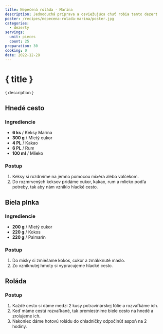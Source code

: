 ```yaml
---
title: Nepečená roláda - Marína
description: Jednoduchá príprava a osviežujúca chuť robia tento dezert dokonalým.
poster: /recipes/nepecena-rolada-marina/poster.jpg
categories:
  - dezerty
servings:
  unit: pieces
  count: 25
preparation: 30
cooking: 0
date: 2022-12-28
---
```


# { title }

{ description }

## Hnedé cesto

### Ingrediencie

- **6 ks** / Keksy Marína
- **300 g** / Mletý cukor
- **4 PL** / Kakao
- **6 PL** / Rum
- **100 ml** / Mlieko

### Postup

1. Keksy si rozdrvíme na jemno pomocou mixéra alebo valčekom.
2. Do rozmrvených keksov pridáme cukor, kakao, rum a mlieko podľa potreby, tak aby nám vzniklo hladké cesto.

## Biela plnka

### Ingrediencie

- **200 g** / Mletý cukor
- **220 g** / Kokos
- **220 g** / Palmarín

### Postup

1. Do misky si zmiešame kokos, cukor a zmäkknuté maslo.
2. Zo vzniknutej hmoty si vypracujeme hladké cesto.

## Roláda

### Postup

1. Každé cesto si dáme medzi 2 kusy potravinárskej fólie a rozvaľkáme ich.
2. Keď máme cestá rozvaľkané, tak premiestnime biele cesto na hnedé a zrolujeme ich.
3. Nakoniec dáme hotovú roládu do chladničky odpočinúť aspoň na 2 hodiny.
